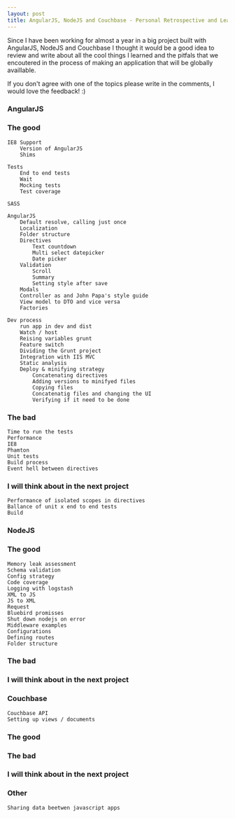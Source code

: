 ```yaml
---
layout: post
title: AngularJS, NodeJS and Couchbase - Personal Retrospective and Learnings
---
```


Since I have been working for almost a year in a big project built with AngularJS, NodeJS and Couchbase
I thought it would be a good idea to review and write about all the cool things I learned and the pitfals
that we encoutered in the process of making an application that will be globally availlable.

If you don't agree with one of the topics please write in the comments, I would love the feedback! :)

### AngularJS
### The good

	IE8 Support
		Version of AngularJS
		Shims

	Tests
		End to end tests
		Wait
		Mocking tests
		Test coverage

	SASS

	AngularJS
		Default resolve, calling just once
		Localization
		Folder structure
		Directives
			Text countdown
			Multi select datepicker
			Date picker
		Validation
			Scroll
			Summary
			Setting style after save
		Modals
		Controller as and John Papa's style guide
		View model to DTO and vice versa
		Factories

	Dev process
		run app in dev and dist
		Watch / host
		Reising variables grunt
		Feature switch
		Dividing the Grunt project
		Integration with IIS MVC
		Static analysis
		Deploy & minifying strategy
			Concatenating directives
			Adding versions to minifyed files
			Copying files
			Concatenatig files and changing the UI
			Verifying if it need to be done


### The bad
	Time to run the tests
	Performance
	IE8
	Phamton
	Unit tests
	Build process
	Event hell between directives

### I will think about in the next project
	Performance of isolated scopes in directives
	Ballance of unit x end to end tests
	Build


### NodeJS
### The good
	Memory leak assessment
	Schema validation
	Config strategy
	Code coverage
	Logging with logstash
	XML to JS
	JS to XML
	Request
	Bluebird promisses
	Shut down nodejs on error
	Middleware examples
	Configurations
	Defining routes
	Folder structure

### The bad
### I will think about in the next project

### Couchbase
	Couchbase API
	Setting up views / documents
### The good
### The bad
### I will think about in the next project


### Other

	Sharing data beetwen javascript apps



